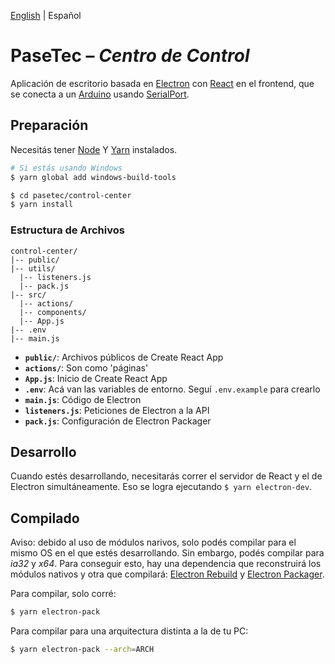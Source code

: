 [English](README.md) | Español

# PaseTec – _Centro de Control_

Aplicación de escritorio basada en [Electron](http://electronjs.org) con [React](https://reactjs.org/) en el frontend, que se conecta a un [Arduino](https://www.arduino.cc/) usando [SerialPort](https://serialport.io/).

## Preparación

Necesitás tener [Node](https://nodejs.org/en/) Y [Yarn](https://yarnpkg.com/en/) instalados.

```bash
# Si estás usando Windows
$ yarn global add windows-build-tools

$ cd pasetec/control-center
$ yarn install
```

### Estructura de Archivos

```
control-center/
|-- public/
|-- utils/
  |-- listeners.js
  |-- pack.js
|-- src/
  |-- actions/
  |-- components/
  |-- App.js
|-- .env
|-- main.js
```

- **`public/`**: Archivos públicos de Create React App
- **`actions/`**: Son como 'páginas'
- **`App.js`**: Inicio de Create React App
- **`.env`**: Acá van las variables de entorno. Seguí `.env.example` para crearlo
- **`main.js`**: Código de Electron
- **`listeners.js`**: Peticiones de Electron a la API
- **`pack.js`**: Configuración de Electron Packager

## Desarrollo

Cuando estés desarrollando, necesitarás correr el servidor de React y el de Electron simultáneamente. Eso se logra ejecutando `$ yarn electron-dev`.

## Compilado

Aviso: debido al uso de módulos narivos, solo podés compilar para el mismo OS en el que estés desarrollando. Sin embargo, podés compilar para _ia32_ y _x64_. Para conseguir esto, hay una dependencia que reconstruirá los módulos nativos y otra que compilará: [Electron Rebuild](https://github.com/electron/electron-rebuild) y [Electron Packager](https://github.com/electron/electron-packager).

Para compilar, solo corré:
```bash
$ yarn electron-pack
```

Para compilar para una arquitectura distinta a la de tu PC:
```bash
$ yarn electron-pack --arch=ARCH
```
